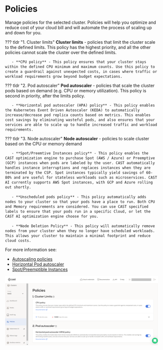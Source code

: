 # Policies

  Manage policies for the selected cluster. Policies will help you optimize and reduce cost of your cloud bill and will automate the process of scaling up and down for you.

??? tldr "1. Cluster limits"
    **Cluster limits** - policies that limit the cluster scale to the defined limits. This policy has the highest priority, and all the other policies cannot scale the cluster over the defined limits.

       - **CPU policy** - This policy ensures that your cluster stays within the defined CPU minimum and maximum counts. Use this policy to create a guardrail against unexpected costs, in cases where traffic or workload requirements grow beyond budget expectations.

??? tldr "2. Pod autoscaler"
    **Pod autoscaler** - policies that scale the cluster pods based on demand (e.g. CPU or memory utilization). This policy is second in priority, after the limits policy.

       - **Horizontal pod autoscaler (HPA) policy** - This policy enables the Kubernetes Event Driven Autoscaler (KEDA) to automatically increase/decrease pod replica counts based on metrics. This enables cost savings by eliminating wasteful pods, and also ensures that your services are able to scale up to handle increased traffic and workload requirements.

??? tldr "3. Node autoscaler"
    **Node autoscaler** - policies to scale cluster based on the CPU or memory demand

       - **Spot/Preemtive Instances policy** - This policy enables the CAST optimization engine to purchase Spot (AWS / Azure) or Preemptive (GCP) instances when pods are labeled by the user. CAST automatically handles instance interruptions and replaces instances when they are terminated by the CSP. Spot instances typically yield savings of 60-80% and are useful for stateless workloads such as microservices. CAST AI currently supports AWS Spot instances, with GCP and Azure rolling out shortly.

       - **Unscheduled pods policy** - This policy automatically adds nodes to your cluster so that your pods have a place to run. Both CPU and Memory requirements are considered. You can use CAST specified labels to ensure that your pods run in a specific Cloud, or let the CAST AI optimization engine choose for you.

       - **Node Deletion Policy** - This policy will automatically remove nodes from your cluster when they no longer have scheduled workloads. This allows your cluster to maintain a minimal footprint and reduce cloud costs.

For more information see:

- [Autoscaling policies](../guides/autoscaling-policies.md)
- [Horizontal Pod autoscaler](../guides/hpa.md)
- [Spot/Preemptible Instances](../guides/spot.md)

![](images/policies.png)
